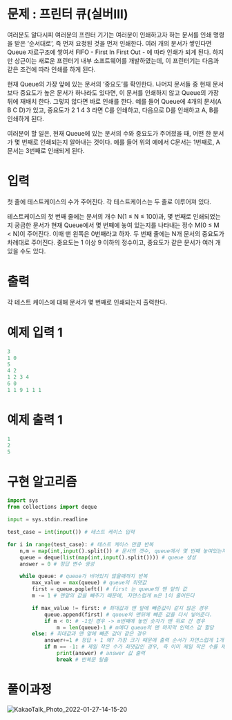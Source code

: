 # 문제 : 프린터 큐(실버III)

여러분도 알다시피 여러분의 프린터 기기는 여러분이 인쇄하고자 하는 문서를 인쇄 명령을 받은 ‘순서대로’, 즉 먼저 요청된 것을 먼저 인쇄한다. 여러 개의 문서가 쌓인다면 Queue 자료구조에 쌓여서 FIFO - First In First Out - 에 따라 인쇄가 되게 된다. 하지만 상근이는 새로운 프린터기 내부 소프트웨어를 개발하였는데, 이 프린터기는 다음과 같은 조건에 따라 인쇄를 하게 된다.

현재 Queue의 가장 앞에 있는 문서의 ‘중요도’를 확인한다.
나머지 문서들 중 현재 문서보다 중요도가 높은 문서가 하나라도 있다면, 이 문서를 인쇄하지 않고 Queue의 가장 뒤에 재배치 한다. 그렇지 않다면 바로 인쇄를 한다.
예를 들어 Queue에 4개의 문서(A B C D)가 있고, 중요도가 2 1 4 3 라면 C를 인쇄하고, 다음으로 D를 인쇄하고 A, B를 인쇄하게 된다.

여러분이 할 일은, 현재 Queue에 있는 문서의 수와 중요도가 주어졌을 때, 어떤 한 문서가 몇 번째로 인쇄되는지 알아내는 것이다. 예를 들어 위의 예에서 C문서는 1번째로, A문서는 3번째로 인쇄되게 된다.

# 입력
첫 줄에 테스트케이스의 수가 주어진다. 각 테스트케이스는 두 줄로 이루어져 있다.

테스트케이스의 첫 번째 줄에는 문서의 개수 N(1 ≤ N ≤ 100)과, 몇 번째로 인쇄되었는지 궁금한 문서가 현재 Queue에서 몇 번째에 놓여 있는지를 나타내는 정수 M(0 ≤ M < N)이 주어진다. 이때 맨 왼쪽은 0번째라고 하자. 두 번째 줄에는 N개 문서의 중요도가 차례대로 주어진다. 중요도는 1 이상 9 이하의 정수이고, 중요도가 같은 문서가 여러 개 있을 수도 있다.

# 출력
각 테스트 케이스에 대해 문서가 몇 번째로 인쇄되는지 출력한다.

# 예제 입력 1
```python
3
1 0
5
4 2
1 2 3 4
6 0
1 1 9 1 1 1
```
# 예제 출력 1
```python
1
2
5
```

# 구현 알고리즘
```python
import sys
from collections import deque

input = sys.stdin.readline

test_case = int(input()) # 테스트 케이스 입력

for i in range(test_case): # 테스트 케이스 만큼 반복
    n,m = map(int,input().split()) # 문서의 갯수, queue에서 몇 번째 놓여있는지 나타내는 정수 입력
    queue = deque(list(map(int,input().split()))) # queue 생성
    answer = 0 # 정답 변수 생성

    while queue: # queue가 비어있지 않을때까지 반복
        max_value = max(queue) # queue의 최댓값
        first = queue.popleft() # first 는 queue의 맨 앞의 값
        m -= 1 # 맨앞의 값을 빼주기 때문에, 자연스럽게 m은 1이 줄어든다

        if max_value != first: # 최대값과 맨 앞에 빼준값이 같지 않은 경우
            queue.append(first) # queue의 맨뒤에 빼준 값을 다시 넣어준다.
            if m < 0: # -1인 경우 -> m번째에 놓인 숫자가 맨 뒤로 간 경우
                m = len(queue)-1 # m에다 queue의 맨 마지막 인덱스 값 할당
        else: # 최대값과 맨 앞에 빼준 값이 같은 경우
            answer+=1 # 정답 + 1 왜? 가장 크기 때문에 출력 순서가 자연스럽게 1개 밀린다.
            if m == -1: # 제일 작은 수가 최댓값인 경우, 즉 이미 제일 작은 수를 제외한 모든수가 빠져 나간경우
                print(answer) # answer 값 출력
                break # 반복문 탈출
```
# 풀이과정
![KakaoTalk_Photo_2022-01-27-14-15-20](https://user-images.githubusercontent.com/69062776/151296263-467ad12c-5f90-4525-878b-f5ff7c62a15f.jpeg)
